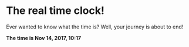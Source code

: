 # The real time clock!

Ever wanted to know what the time is? Well, your journey is about to end!

**The time is Nov 14, 2017, 10:17**